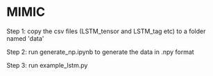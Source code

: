 # MIMIC

Step 1: copy the csv files (LSTM_tensor and LSTM_tag etc) to a folder named 'data'

Step 2: run generate_np.ipynb to generate the data in .npy format

Step 3: run example_lstm.py
